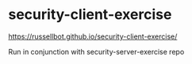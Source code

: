 # security-client-exercise
 https://russellbot.github.io/security-client-exercise/

Run in conjunction with security-server-exercise repo

